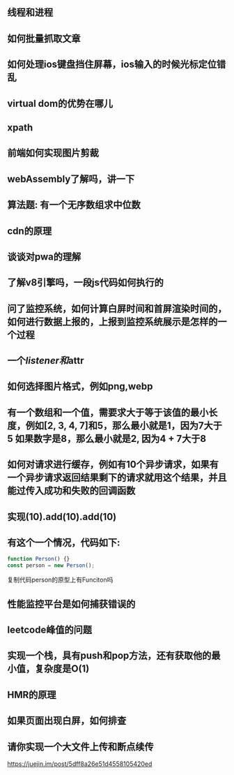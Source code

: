 ## 线程和进程

## 如何批量抓取文章

## 如何处理ios键盘挡住屏幕，ios输入的时候光标定位错乱

## virtual dom的优势在哪儿

## xpath

## 前端如何实现图片剪裁

## webAssembly了解吗，讲一下

## 算法题: 有一个无序数组求中位数

## cdn的原理

## 谈谈对pwa的理解

## 了解v8引擎吗，一段js代码如何执行的

## 问了监控系统，如何计算白屏时间和首屏渲染时间的，如何进行数据上报的，上报到监控系统展示是怎样的一个过程

## 一个$listener和$attr

## 如何选择图片格式，例如png,webp

## 有一个数组和一个值，需要求大于等于该值的最小长度，例如[2, 3, 4, 7]和5，那么最小就是1，因为7大于5 如果数字是8，那么最小就是2, 因为4 + 7大于8

## 如何对请求进行缓存，例如有10个异步请求，如果有一个异步请求返回结果剩下的请求就用这个结果，并且能过传入成功和失败的回调函数

## 实现(10).add(10).add(10)
## 有这个一个情况，代码如下:
```js
function Person() {}
const person = new Person();
```
复制代码person的原型上有Funciton吗

## 性能监控平台是如何捕获错误的

## leetcode峰值的问题

## 实现一个栈，具有push和pop方法，还有获取他的最小值，复杂度是O(1)
## HMR的原理
## 如果页面出现白屏，如何排查

## 请你实现一个大文件上传和断点续传
https://juejin.im/post/5dff8a26e51d4558105420ed